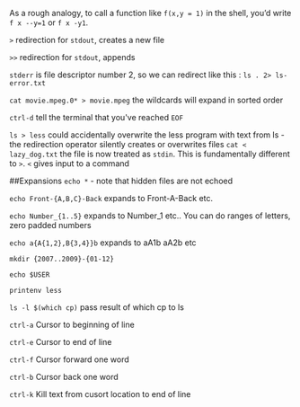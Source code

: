 As a rough analogy, to call a function like `f(x,y = 1)` in the shell, you’d write `f x --y=1` or `f x -y1`.

`>` redirection for `stdout`, creates a new file

`>>` redirection for `stdout`, appends

`stderr` is file descriptor number 2, so we can redirect like this :  `ls . 2> ls-error.txt`

`cat movie.mpeg.0* > movie.mpeg` the wildcards will expand in sorted order

`ctrl-d` tell the terminal that you've reached `EOF`


`ls > less` could accidentally overwrite the less program with text from ls - the redirection operator silently creates or overwrites files
`cat < lazy_dog.txt` the file is now treated as `stdin`.  This is fundamentally different to `>`. `<` gives input to a command

##Expansions
`echo *` - note that hidden files are not echoed

`echo Front-{A,B,C}-Back` expands to Front-A-Back etc.

`echo Number_{1..5}` expands to Number_1 etc..  You can do ranges of letters, zero padded numbers

`echo a{A{1,2},B{3,4}}b` expands to aA1b aA2b etc

`mkdir {2007..2009}-{01-12}`

`echo $USER`

`printenv less`

`ls -l $(which cp)` pass result of which cp to ls

`ctrl-a` Cursor to beginning of line

`ctrl-e` Cursor to end of line

`ctrl-f` Cursor forward one word

`ctrl-b` Cursor back one word

`ctrl-k` Kill text from cusort location to end of line


